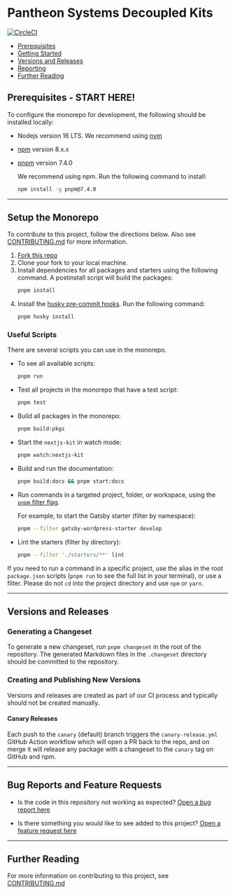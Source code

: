 # Pantheon Systems Decoupled Kits

[![CircleCI](https://circleci.com/gh/pantheon-systems/decoupled-kit-js/tree/canary.svg?style=svg)](https://circleci.com/gh/pantheon-systems/decoupled-kit-js/tree/canary)

- [Prerequisites](#prerequisites)
- [Getting Started](#getting-started)
- [Versions and Releases](#versions-and-releases)
- [Reporting](#bug-reports-and-feature-requests)
- [Further Reading](#further-reading)

## Prerequisites - START HERE!

To configure the monorepo for development, the following should be installed locally:

- Nodejs version 16 LTS. We recommend using [nvm](https://github.com/nvm-sh/nvm)
- [npm](https://docs.npmjs.com/cli/v8/commands/npm) version 8.x.x
- [pnpm](https://pnpm.io/installation) version 7.4.0

  We recommend using npm. Run the following command to install:

  ```bash
  npm install -g pnpm@7.4.0
  ```
---

## Setup the Monorepo

To contribute to this project, follow the directions below. Also see [CONTRIBUTING.md](./CONTRIBUTING.md) for more information.

1. [Fork this repo](https://github.com/pantheon-systems/decoupled-kit-js/fork)
1. Clone your fork to your local machine.
1. Install dependencies for all packages and starters using the following command. A postinstall script will build the packages:
   ```bash
   pnpm install
   ```
1. Install the [husky pre-commit hooks](https://github.com/pantheon-systems/decoupled-kit-js/blob/canary/.husky/pre-commit). Run the following command:
   ```bash
   pnpm husky install
   ```

### Useful Scripts

There are several scripts you can use in the monorepo.

- To see all available scripts:
  ```bash
  pnpm run
  ```
- Test all projects in the monorepo that have a test script:
  ```bash
  pnpm test
  ```
- Build all packages in the monorepo:
  ```bash
  pnpm build:pkgs
  ```
- Start the `nextjs-kit` in watch mode:
  ```bash
  pnpm watch:nextjs-kit
  ```
- Build and run the documentation:

  ```bash
  pnpm build:docs && pnpm start:docs
  ```

- Run commands in a targeted project, folder, or workspace, using the [`pnpm` filter flag](https://pnpm.io/filtering).

  For example, to start the Gatsby starter (filter by namespace):

  ```bash
  pnpm --filter gatsby-wordpress-starter develop
  ```

- Lint the starters (filter by directory):

  ```bash
  pnpm --filter './starters/**' lint
  ```

If you need to run a command in a specific project, use the alias in the root `package.json` scripts (`pnpm run` to see the full list in your terminal), or use a filter. Please do not `cd` into the project directory and use `npm` or `yarn`.

---

## Versions and Releases

### Generating a Changeset

To generate a new changeset, run `pnpm changeset` in the root of the repository. The generated Markdown files in the `.changeset` directory should be committed to the repository.

### Creating and Publishing New Versions

Versions and releases are created as part of our CI process and typically should
not be created manually.

#### Canary Releases

Each push to the `canary` (default) branch triggers the `canary-release.yml` GitHub Action workflow which will open a PR back to the repo, and on merge it will release any package with a changeset to the `canary` tag on GitHub and npm.

---

## Bug Reports and Feature Requests

- Is the code in this repository not working as expected? [Open a bug report here](https://github.com/pantheon-systems/decoupled-kit-js/issues/new?template=bug-report-template.yml)

- Is there something you would like to see added to this project? [Open a feature request here](https://github.com/pantheon-systems/decoupled-kit-js/issues/new?template=feature-request-template.yml)

---
## Further Reading

For more information on contributing to this project, see [CONTRIBUTING.md](./CONTRIBUTING.md)
